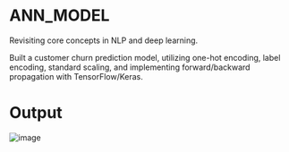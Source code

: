 # ANN_MODEL

Revisiting core concepts in NLP and deep learning.

Built a customer churn prediction model, utilizing one-hot encoding, label encoding, standard scaling, and implementing forward/backward propagation with TensorFlow/Keras.


# Output

![image](https://github.com/user-attachments/assets/416175ec-5883-4fed-a1ee-65ad9488de24)
